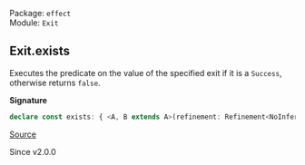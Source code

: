 Package: `effect`<br />
Module: `Exit`<br />

## Exit.exists

Executes the predicate on the value of the specified exit if it is a
`Success`, otherwise returns `false`.

**Signature**

```ts
declare const exists: { <A, B extends A>(refinement: Refinement<NoInfer<A>, B>): <E>(self: Exit<A, E>) => self is Exit<B>; <A>(predicate: Predicate<NoInfer<A>>): <E>(self: Exit<A, E>) => boolean; <A, E, B extends A>(self: Exit<A, E>, refinement: Refinement<A, B>): self is Exit<B>; <A, E>(self: Exit<A, E>, predicate: Predicate<A>): boolean; }
```

[Source](https://github.com/Effect-TS/effect/tree/main/packages/effect/src/Exit.ts#L169)

Since v2.0.0